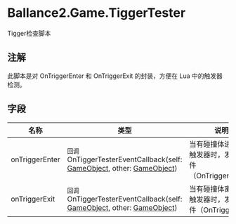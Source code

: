 ﻿# Ballance2.Game.TiggerTester 
Tigger检查脚本

## 注解

此脚本是对 OnTriggerEnter 和 OnTriggerExit 的封装，方便在 Lua 中的触发器检测。

## 字段

|名称|类型|说明|
|---|---|---|
|onTriggerEnter|`回调` OnTiggerTesterEventCallback(self: [GameObject](https://docs.unity3d.com/ScriptReference/GameObject.html), other: [GameObject](https://docs.unity3d.com/ScriptReference/GameObject.html)) |当有碰撞体进入当前触发器时，发送此事件（OnTriggerEnter）|
|onTriggerExit|`回调` OnTiggerTesterEventCallback(self: [GameObject](https://docs.unity3d.com/ScriptReference/GameObject.html), other: [GameObject](https://docs.unity3d.com/ScriptReference/GameObject.html)) |当有碰撞体离开当前触发器时，发送此事件（OnTriggerExit）|
